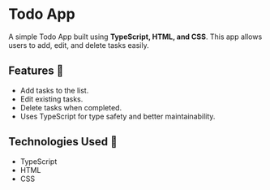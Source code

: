 # Todo App

A simple Todo App built using **TypeScript, HTML, and CSS**. This app allows users to add, edit, and delete tasks easily.

## Features 🚀
- Add tasks to the list.
- Edit existing tasks.
- Delete tasks when completed.
- Uses TypeScript for type safety and better maintainability.

## Technologies Used 🚀
- TypeScript
- HTML
- CSS

